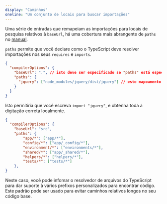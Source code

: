 ```yaml
---
display: "Caminhos"
oneline: "Um conjunto de locais para buscar importações"
---
```


Uma série de entradas que remapeiam as importações para locais de pesquisa relativos à `baseUrl`, há uma cobertura mais abrangente de `paths` no [manual](/docs/handbook/module-resolution.html#path-mapping).

`paths` permite que você declare como o TypeScript deve resolver importações nos seus `requires` e `imports`.

```json tsconfig tsconfig
{
  "compilerOptions": {
    "baseUrl": ".", // isto deve ser especificado se "paths" está especificado.
    "paths": {
      "jquery": ["node_modules/jquery/dist/jquery"] // este mapeamento é relativo à "baseUrl"
    }
  }
}
```

Isto permitiria que você escreva `import "jquery"`, e obtenha toda a digitação correta localmente.

```json tsconfig
{
  "compilerOptions": {
    "baseUrl": "src",
    "paths": {
        "app/*": ["app/*"],
        "config/*": ["app/_config/*"],
        "environment/*": ["environments/*"],
        "shared/*": ["app/_shared/*"],
        "helpers/*": ["helpers/*"],
        "tests/*": ["tests/*"]
    },
}
```

Neste caso, você pode infomar o resolvedor de arquivos do TypeScript para dar suporte à vários prefixos personalizados para encontrar código.
Este padrão pode ser usado para evitar caminhos relativos longos no seu código base.
